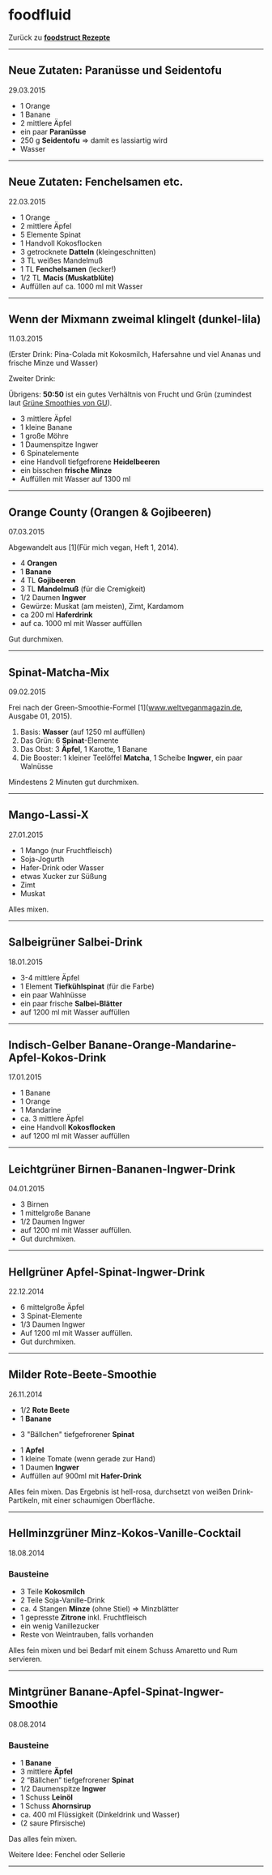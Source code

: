foodfluid
=========

Zurück zu **[foodstruct Rezepte](foodstruct.md)**

---

Neue Zutaten: Paranüsse und Seidentofu
--------------------------------------
29.03.2015

* 1 Orange
* 1 Banane
* 2 mittlere Äpfel
* ein paar **Paranüsse**
* 250 g **Seidentofu** => damit es lassiartig wird
* Wasser

---

Neue Zutaten: Fenchelsamen etc.
-------------------------------
22.03.2015

* 1 Orange
* 2 mittlere Äpfel
* 5 Elemente Spinat
* 1 Handvoll Kokosflocken
* 3 getrocknete **Datteln** (kleingeschnitten)
* 3 TL weißes Mandelmuß
* 1 TL **Fenchelsamen** (lecker!)
* 1/2 TL **Macis (Muskatblüte)**
* Auffüllen auf ca. 1000 ml mit Wasser

---

Wenn der Mixmann zweimal klingelt (dunkel-lila)
-----------------------------------------------
11.03.2015

(Erster Drink: Pina-Colada mit Kokosmilch, Hafersahne und viel Ananas und frische Minze und Wasser)

Zweiter Drink:

Übrigens: **50:50** ist ein gutes Verhältnis von Frucht und Grün (zumindest laut [Grüne Smoothies von GU](http://www.gu.de/buecher/kochbuecher/gesunde-leichte-kueche/441986-gruene-smoothies/)).

* 3 mittlere Äpfel
* 1 kleine Banane
* 1 große Möhre
* 1 Daumenspitze Ingwer
* 6 Spinatelemente
* eine Handvoll tiefgefrorene **Heidelbeeren**
* ein bisschen **frische Minze**
* Auffüllen mit Wasser auf 1300 ml

---

Orange County (Orangen & Gojibeeren)
------------------------------------
07.03.2015

Abgewandelt aus [1](Für mich vegan, Heft 1, 2014).

* 4 **Orangen**
* 1 **Banane**
* 4 TL **Gojibeeren**
* 3 TL **Mandelmuß** (für die Cremigkeit)
* 1/2 Daumen **Ingwer**
* Gewürze: Muskat (am meisten), Zimt, Kardamom
* ca 200 ml **Haferdrink**
* auf ca. 1000 ml mit Wasser auffüllen

Gut durchmixen.

---

Spinat-Matcha-Mix
-----------------
09.02.2015

Frei nach der Green-Smoothie-Formel [1](www.weltveganmagazin.de, Ausgabe 01, 2015).

1) Basis:       **Wasser** (auf 1250 ml auffüllen)
2) Das Grün:    6 **Spinat**-Elemente
3) Das Obst:    3 **Äpfel**, 1 Karotte, 1 Banane
4) Die Booster: 1 kleiner Teelöffel **Matcha**, 1 Scheibe **Ingwer**, ein paar Walnüsse

Mindestens 2 Minuten gut durchmixen.

---

Mango-Lassi-X
-------------
27.01.2015

* 1 Mango (nur Fruchtfleisch)
* Soja-Jogurth
* Hafer-Drink oder Wasser
* etwas Xucker zur Süßung
* Zimt
* Muskat

Alles mixen.

---

Salbeigrüner Salbei-Drink
-------------------------
18.01.2015

* 3-4 mittlere Äpfel
* 1 Element **Tiefkühlspinat** (für die Farbe)
* ein paar Wahlnüsse
* ein paar frische **Salbei-Blätter**
* auf 1200 ml mit Wasser auffüllen

---

Indisch-Gelber Banane-Orange-Mandarine-Apfel-Kokos-Drink
--------------------------------------------------------
17.01.2015

* 1 Banane
* 1 Orange
* 1 Mandarine
* ca. 3 mittlere Äpfel
* eine Handvoll **Kokosflocken**
* auf 1200 ml mit Wasser auffüllen

---

Leichtgrüner Birnen-Bananen-Ingwer-Drink
----------------------------------------
04.01.2015

* 3 Birnen
* 1 mittelgroße Banane
* 1/2 Daumen Ingwer
* auf 1200 ml mit Wasser auffüllen.
* Gut durchmixen.

---

Hellgrüner Apfel-Spinat-Ingwer-Drink
------------------------------------
22.12.2014

* 6 mittelgroße Äpfel
* 3 Spinat-Elemente
* 1/3 Daumen Ingwer
* Auf 1200 ml mit Wasser auffüllen.
* Gut durchmixen.

---

Milder Rote-Beete-Smoothie
--------------------------
26.11.2014

* 1/2 **Rote Beete**
* 1 **Banane**
+ 3 "Bällchen" tiefgefrorener **Spinat**
* 1 **Apfel**
* 1 kleine Tomate (wenn gerade zur Hand)
* 1 Daumen **Ingwer**
* Auffüllen auf 900ml mit **Hafer-Drink**

Alles fein mixen.
Das Ergebnis ist hell-rosa, durchsetzt von weißen Drink-Partikeln, mit einer schaumigen Oberfläche.

---

Hellminzgrüner Minz-Kokos-Vanille-Cocktail
------------------------------------------
18.08.2014

### Bausteine

* 3 Teile **Kokosmilch**
* 2 Teile Soja-Vanille-Drink
* ca. 4 Stangen **Minze** (ohne Stiel) => Minzblätter
* 1 gepresste **Zitrone** inkl. Fruchtfleisch
* ein wenig Vanillezucker
* Reste von Weintrauben, falls vorhanden

Alles fein mixen und bei Bedarf mit einem Schuss Amaretto und Rum servieren.

---

Mintgrüner Banane-Apfel-Spinat-Ingwer-Smoothie
----------------------------------------------
08.08.2014

### Bausteine

* 1 **Banane**
* 3 mittlere **Äpfel**
* 2 “Bällchen” tiefgefrorener **Spinat**
* 1/2 Daumenspitze **Ingwer**
* 1 Schuss **Leinöl**
* 1 Schuss **Ahornsirup**
* ca. 400 ml Flüssigkeit (Dinkeldrink und Wasser)
* (2 saure Pfirsische)

Das alles fein mixen.

Weitere Idee: Fenchel oder Sellerie

---
